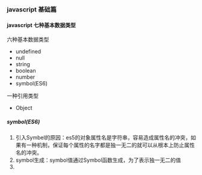 ### javascript 基础篇
#### javascript 七种基本数据类型
六种基本数据类型

- undefined
- null
- string
- boolean
- number
- symbol(ES6)

一种引用类型
- Object


##### symbol(ES6)
1. 引入Symbel的原因：es5的对象属性名是字符串，容易造成属性名的冲突，如果有一种机制，保证每个属性的名字都是独一无二的就可以从根本上防止属性名的冲突。
2. symbol生成：symbol值通过Symbol函数生成，为了表示独一无二的值
2. 